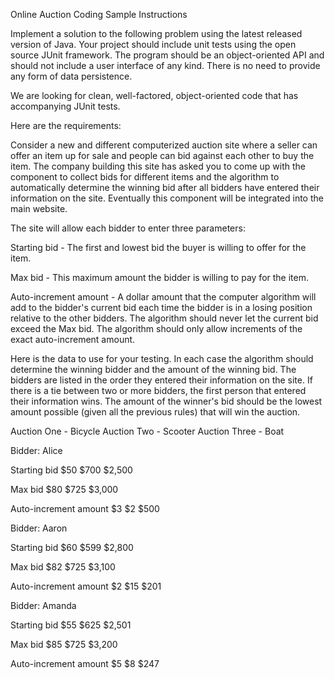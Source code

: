 Online Auction Coding Sample Instructions

Implement a solution to the following problem using the latest released version of Java. Your project should include unit tests using the open source JUnit framework. The program should be an object-oriented API and should not include a user interface of any kind. There is no need to provide any form of data persistence.

We are looking for clean, well-factored, object-oriented code that has accompanying JUnit tests.

Here are the requirements:

Consider a new and different computerized auction site where a seller can offer an item up for sale and people can bid against each other to buy the item. The company building this site has asked you to come up with the component to collect bids for different items and the algorithm to automatically determine the winning bid after all bidders have entered their information on the site. Eventually this component will be integrated into the main website.

The site will allow each bidder to enter three parameters:

Starting bid - The first and lowest bid the buyer is willing to offer for the item.

Max bid - This maximum amount the bidder is willing to pay for the item.

Auto-increment amount - A dollar amount that the computer algorithm will add to the bidder's current bid each time the bidder is in a losing position relative to the other bidders. The algorithm should never let the current bid exceed the Max bid. The algorithm should only allow increments of the exact auto-increment amount.

Here is the data to use for your testing. In each case the algorithm should determine the winning bidder and the amount of the winning bid. The bidders are listed in the order they entered their information on the site. If there is a tie between two or more bidders, the first person that entered their information wins. The amount of the winner's bid should be the lowest amount possible (given all the previous rules) that will win the auction.

Auction One - Bicycle Auction Two - Scooter Auction Three - Boat

Bidder: Alice

Starting bid $50 $700 $2,500

Max bid $80 $725 $3,000

Auto-increment amount $3 $2 $500

Bidder: Aaron

Starting bid $60 $599 $2,800

Max bid $82 $725 $3,100

Auto-increment amount $2 $15 $201

Bidder: Amanda

Starting bid $55 $625 $2,501

Max bid $85 $725 $3,200

Auto-increment amount $5 $8 $247